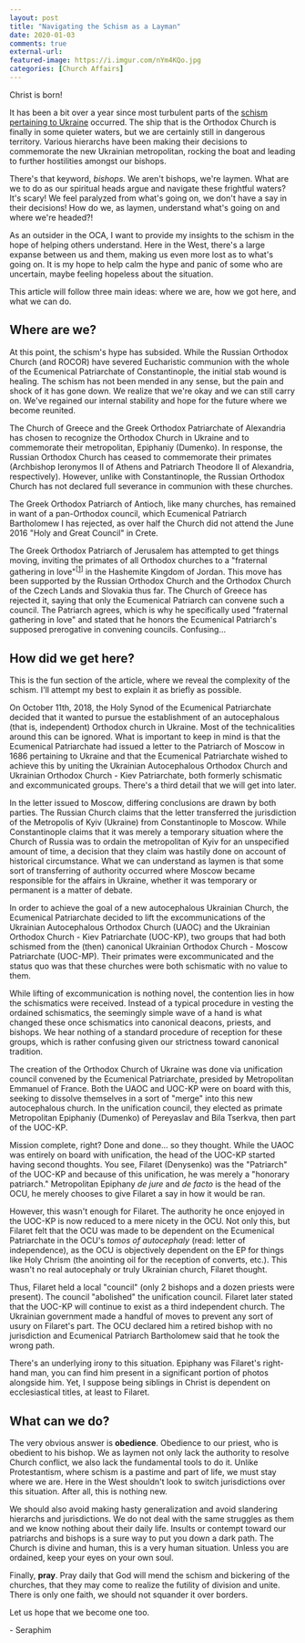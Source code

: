 ```yaml
---
layout: post
title: "Navigating the Schism as a Layman"
date: 2020-01-03
comments: true
external-url:
featured-image: https://i.imgur.com/nYm4KQo.jpg
categories: [Church Affairs]
---
```


Christ is born!

It has been a bit over a year since most turbulent parts of the [schism pertaining to Ukraine](https://en.wikipedia.org/wiki/2018%E2%80%9320_Moscow%E2%80%93Constantinople_schism) occurred. The ship that is the Orthodox Church is finally in some quieter waters, but we are certainly still in dangerous territory. Various hierarchs have been making their decisions to commemorate the new Ukrainian metropolitan, rocking the boat and leading to further hostilities amongst our bishops.

There's that keyword, *bishops*. We aren't bishops, we're laymen. What are we to do as our spiritual heads argue and navigate these frightful waters? It's scary! We feel paralyzed from what's going on, we don't have a say in their decisions! How do we, as laymen, understand what's going on and where we're headed?!

As an outsider in the OCA, I want to provide my insights to the schism in the hope of helping others understand. Here in the West, there's a large expanse between us and them, making us even more lost as to what's going on. It is my hope to help calm the hype and panic of some who are uncertain, maybe feeling hopeless about the situation.

This article will follow three main ideas: where we are, how we got here, and what we can do.

## Where are we?

At this point, the schism's hype has subsided. While the Russian Orthodox Church (and ROCOR) have severed Eucharistic communion with the whole of the Ecumenical Patriarchate of Constantinople, the initial stab wound is healing. The schism has not been mended in any sense, but the pain and shock of it has gone down. We realize that we're okay and we can still carry on. We've regained our internal stability and hope for the future where we become reunited.

The Church of Greece and the Greek Orthodox Patriarchate of Alexandria has chosen to recognize the Orthodox Church in Ukraine and to commemorate their metropolitan, Epiphaniy (Dumenko). In response, the Russian Orthodox Church has ceased to commemorate their primates (Archbishop Ieronymos II of Athens and Patriarch Theodore II of Alexandria, respectively). However, unlike with Constantinople, the Russian Orthodox Church has not declared full severance in communion with these churches.

The Greek Orthodox Patriarch of Antioch, like many churches, has remained in want of a pan-Orthodox council, which Ecumenical Patriarch Bartholomew I has rejected, as over half the Church did not attend the June 2016 "Holy and Great Council" in Crete.

The Greek Orthodox Patriarch of Jerusalem has attempted to get things moving, inviting the primates of all Orthodox churches to a "fraternal gathering in love"<sup>[[1]]</sup> in the Hashemite Kingdom of Jordan. This move has been supported by the Russian Orthodox Church and the Orthodox Church of the Czech Lands and Slovakia thus far. The Church of Greece has rejected it, saying that only the Ecumenical Patriarch can convene such a council. The Patriarch agrees, which is why he specifically used "fraternal gathering in love" and stated that he honors the Ecumenical Patriarch's supposed prerogative in convening councils. Confusing...

## How did we get here?

This is the fun section of the article, where we reveal the complexity of the schism. I'll attempt my best to explain it as briefly as possible.

On October 11th, 2018, the Holy Synod of the Ecumenical Patriarchate decided that it wanted to pursue the establishment of an autocephalous (that is, independent) Orthodox church in Ukraine. Most of the technicalities around this can be ignored. What is important to keep in mind is that the Ecumenical Patriarchate had issued a letter to the Patriarch of Moscow in 1686 pertaining to Ukraine and that the Ecumenical Patriarchate wished to achieve this by uniting the Ukrainian Autocephalous Orthodox Church and Ukrainian Orthodox Church - Kiev Patriarchate, both formerly schismatic and excommunicated groups. There's a third detail that we will get into later.

In the letter issued to Moscow, differing conclusions are drawn by both parties. The Russian Church claims that the letter transferred the jurisdiction of the Metropolis of Kyiv (Ukraine) from Constantinople to Moscow. While Constantinople claims that it was merely a temporary situation where the Church of Russia was to ordain the metropolitan of Kyiv for an unspecified amount of time, a decision that they claim was hastily done on account of historical circumstance. What we can understand as laymen is that some sort of transferring of authority occurred where Moscow became responsible for the affairs in Ukraine, whether it was temporary or permanent is a matter of debate.

In order to achieve the goal of a new autocephalous Ukrainian Church, the Ecumenical Patriarchate decided to lift the excommunications of the Ukrainian Autocephalous Orthodox Church (UAOC) and the Ukrainian Orthodox Church - Kiev Patriarchate (UOC-KP), two groups that had both schismed from the (then) canonical Ukrainian Orthodox Church - Moscow Patriarchate (UOC-MP). Their primates were excommunicated and the status quo was that these churches were both schismatic with no value to them.

While lifting of excommunication is nothing novel, the contention lies in how the schismatics were received. Instead of a typical procedure in vesting the ordained schismatics, the seemingly simple wave of a hand is what changed these once schismatics into canonical deacons, priests, and bishops. We hear nothing of a standard procedure of reception for these groups, which is rather confusing given our strictness toward canonical tradition.

The creation of the Orthodox Church of Ukraine was done via unification council convened by the Ecumenical Patriarchate, presided by Metropolitan Emmanuel of France. Both the UAOC and UOC-KP were on board with this, seeking to dissolve themselves in a sort of "merge" into this new autocephalous church. In the unification council, they elected as primate Metropolitan Epiphaniy (Dumenko) of Pereyaslav and Bila Tserkva, then part of the UOC-KP.

Mission complete, right? Done and done... so they thought. While the UAOC was entirely on board with unification, the head of the UOC-KP started having second thoughts. You see, Filaret (Denysenko) was the "Patriarch" of the UOC-KP and because of this unification, he was merely a "honorary patriarch." Metropolitan Epiphany *de jure* and *de facto* is the head of the OCU, he merely chooses to give Filaret a say in how it would be ran.

However, this wasn't enough for Filaret. The authority he once enjoyed in the UOC-KP is now reduced to a mere nicety in the OCU. Not only this, but Filaret felt that the OCU was made to be dependent on the Ecumenical Patriarchate in the OCU's *tomos of autocephaly* (read: letter of independence), as the OCU is objectively dependent on the EP for things like Holy Chrism (the anointing oil for the reception of converts, etc.). This wasn't no real autocephaly or truly Ukrainian church, Filaret thought.

Thus, Filaret held a local "council" (only 2 bishops and a dozen priests were present). The council "abolished" the unification council. Filaret later stated that the UOC-KP will continue to exist as a third independent church. The Ukrainian government made a handful of moves to prevent any sort of usury on Filaret's part. The OCU declared him a retired bishop with no jurisdiction and Ecumenical Patriarch Bartholomew said that he took the wrong path.

There's an underlying irony to this situation. Epiphany was Filaret's right-hand man, you can find him present in a significant portion of photos alongside him. Yet, I suppose being siblings in Christ is dependent on ecclesiastical titles, at least to Filaret.

## What can we do?

The very obvious answer is **obedience**. Obedience to our priest, who is obedient to his bishop. We as laymen not only lack the authority to resolve Church conflict, we also lack the fundamental tools to do it. Unlike Protestantism, where schism is a pastime and part of life, we must stay where we are. Here in the West shouldn't look to switch jurisdictions over this situation. After all, this is nothing new.

We should also avoid making hasty generalization and avoid slandering hierarchs and jurisdictions. We do not deal with the same struggles as them and we know nothing about their daily life. Insults or contempt toward our patriarchs and bishops is a sure way to put you down a dark path. The Church is divine and human, this is a very human situation. Unless you are ordained, keep your eyes on your own soul.

Finally, **pray**. Pray daily that God will mend the schism and bickering of the churches, that they may come to realize the futility of division and unite. There is only one faith, we should not squander it over borders.

Let us hope that we become one too.

\- Seraphim

[1]: https://orthochristian.com/126874.html

